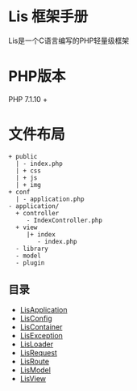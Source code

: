 # Lis 框架手册

Lis是一个C语言编写的PHP轻量级框架

# PHP版本

PHP 7.1.10 +

# 文件布局

``` 
+ public
  | - index.php
  | + css
  | + js
  | + img
+ conf
  | - application.php 
- application/
  + controller
     - IndexController.php 
  + view 
     |+ index   
        - index.php
  - library
  - model
  - plugin
```

## 目录
- [LisApplication](./LisApplication.md)
- [LisConfig](./LisConfig.md)
- [LisContainer](./LisContainer.md)
- [LisException](./LisException.md)
- [LisLoader](./LisLoader.md)
- [LisRequest](./LisRequest.md)
- [LisRoute](./LisRoute.md)
- [LisModel](./LisModel.md)
- [LisView](./LisView.md)



